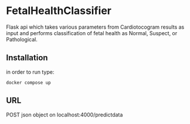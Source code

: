 # FetalHealthClassifier
Flask api which takes various parameters from Cardiotocogram results as input and performs classification of fetal health as Normal, Suspect, or Pathological.
## Installation
in order to run type:
```
docker compose up
```
## URL
POST json object on localhost:4000/predictdata 
